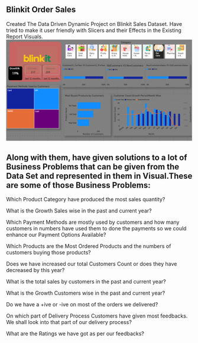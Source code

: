 ## Blinkit Order Sales
Created The Data Driven Dynamic Project on Blinkit Sales Dataset. Have tried to make it user friendly with Slicers and their Effects in the 
Existing Report Visuals. 
![Blinkit Sales](https://github.com/HarshMehr34/Blinkit-Order-Sales/blob/dde7acadfe74bf8215b420385bdd1524c279a6f6/Screenshot%202025-08-18%20073423.png)

## Along with them, have given solutions to a lot of Business Problems that can be given from the Data Set and represented in them in Visual.These are some of those Business Problems:

Which Product Category have produced the most sales quantity?

What is the Growth Sales wise in the past and current year?

Which Payment Methods are mostly used by customers and how many customers
in numbers have used them to done the
payments so we could enhance our Payment Options Available?

Which Products are the Most Ordered Products
and the numbers of customers buying those products?

Does we have increased our total Customers Count or does they 
have decreased by this year?

What is the total sales by customers in the past and current year?

What is the Growth Customers wise in the past and current year?

Do we have a +ive or -ive on most of the orders we delivered?

On which part of Delivery Process Customers have given most feedbacks.
We shall look into that part of our delivery process?

What are the Ratings we have got as per our feedbacks?
